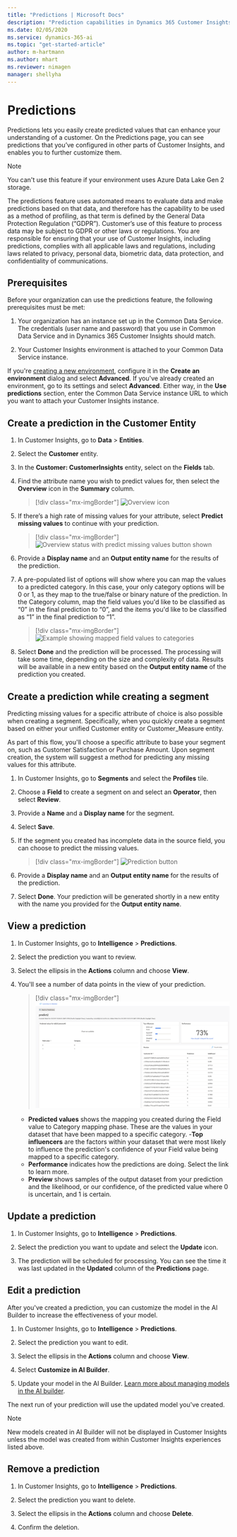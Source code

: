 ```yaml
---
title: "Predictions | Microsoft Docs"
description: "Prediction capabilities in Dynamics 365 Customer Insights."
ms.date: 02/05/2020
ms.service: dynamics-365-ai
ms.topic: "get-started-article"
author: m-hartmann
ms.author: mhart
ms.reviewer: nimagen
manager: shellyha
---
```


# Predictions

Predictions lets you easily create predicted values that can enhance your understanding of a customer. On the Predictions page, you can see predictions that you’ve configured in other parts of Customer Insights, and enables you to further customize them.

> [!NOTE]
> You can't use this feature if your environment uses Azure Data Lake Gen 2 storage.
>
> The predictions feature uses automated means to evaluate data and make predictions based on that data, and therefore has the capability to be used as a method of profiling, as that term is defined by the General Data Protection Regulation (“GDPR”). Customer’s use of this feature to process data may be subject to GDPR or other laws or regulations. You are responsible for ensuring that your use of Customer Insights, including predictions, complies with all applicable laws and regulations, including laws related to privacy, personal data, biometric data, data protection, and confidentiality of communications.

## Prerequisites

Before your organization can use the predictions feature, the following prerequisites must be met:

1. Your organization has an instance set up in the Common Data Service. The credentials (user name and password) that you use in Common Data Service and in Dynamics 365 Customer Insights should match.

2. Your Customer Insights environment is attached to your Common Data Service instance.

If you're [creating a new environment](create-manage-environment.md), configure it in the **Create an environment** dialog and select **Advanced**. If you've already created an environment, go to its settings and select **Advanced**. Either way, in the **Use predictions** section, enter the Common Data Service instance URL to which you want to attach your Customer Insights instance.

## Create a prediction in the Customer Entity

1. In Customer Insights, go to **Data** > **Entities**.

2. Select the **Customer** entity.

3. In the **Customer: CustomerInsights** entity, select on the **Fields** tab.

4. Find the attribute name you wish to predict values for, then select the **Overview** icon in the **Summary** column.
   > [!div class="mx-imgBorder"]
   > ![Overview icon](media/intelligence-overviewicon.png "Overview icon")

5. If there’s a high rate of missing values for your attribute, select **Predict missing values** to continue with your prediction.
   > [!div class="mx-imgBorder"]
   > ![Overview status with predict missing values button shown](media/intelligence-overviewpredictmissingvalues.png "Overview status with predict missing values button shown")

6. Provide a **Display name** and an **Output entity name** for the results of the prediction.

7. A pre-populated list of options will show where you can map the values to a predicted category. In this case, your only category options will be 0 or 1, as they map to the true/false or binary nature of the prediction. In the Category column, map the field values you'd like to be classified as “0” in the final prediction to “0”, and the items you'd like to be classified as “1” in the final prediction to “1”.
   > [!div class="mx-imgBorder"]
   > ![Example showing mapped field values to categories](media/intelligence-categorymapping.png "Example showing mapped field values to categories")

8. Select **Done** and the prediction will be processed. The processing will take some time, depending on the size and complexity of data. Results will be available in a new entity based on the **Output entity name** of the prediction you created.

## Create a prediction while creating a segment

Predicting missing values for a specific attribute of choice is also possible when creating a segment. Specifically, when you quickly create a segment based on either your unified Customer entity or Customer_Measure entity.

As part of this flow, you'll choose a specific attribute to base your segment on, such as Customer Satisfaction or Purchase Amount. Upon segment creation, the system will suggest a method for predicting any missing values for this attribute.

1. In Customer Insights, go to **Segments** and select the **Profiles** tile.

2. Choose a **Field** to create a segment on and select an **Operator**, then select **Review**.

3. Provide a **Name** and a **Display name** for the segment.

4. Select **Save**.

5. If the segment you created has incomplete data in the source field, you can choose to predict the missing values.
   > [!div class="mx-imgBorder"]
   > ![Prediction button](media/segments-predictoption.png "Prediction button")

6. Provide a **Display name** and an **Output entity name** for the results of the prediction.

7. Select **Done**. Your prediction will be generated shortly in a new entity with the name you provided for the **Output entity name**.

## View a prediction

1. In Customer Insights, go to **Intelligence** > **Predictions**.

2. Select the prediction you want to review.

3. Select the ellipsis in the **Actions** column and choose **View**.

4. You'll see a number of data points in the view of your prediction.
   > [!div class="mx-imgBorder"]
   > ![Predictions page](media/intelligence-predictionsviewpage.png "Predictions page")

   - **Predicted values** shows the mapping you created during the Field value to Category mapping phase. These are the values in your dataset that have been mapped to a specific category.
   -**Top influencers** are the factors within your dataset that were most likely to influence the prediction's confidence of your Field value being mapped to a specific category.
   - **Performance** indicates how the predictions are doing. Select the link to learn more.
   - **Preview** shows samples of the output dataset from your prediction and the likelihood, or our confidence, of the predicted value where 0 is uncertain, and 1 is certain.

## Update a prediction

1. In Customer Insights, go to **Intelligence** > **Predictions**.

2. Select the prediction you want to update and select the **Update** icon.

3. The prediction will be scheduled for processing. You can see the time it was last updated in the **Updated** column of the **Predictions** page.

## Edit a prediction

After you've created a prediction, you can customize the model in the AI Builder to increase the effectiveness of your model.  

1. In Customer Insights, go to **Intelligence** > **Predictions**.

2. Select the prediction you want to edit.

3. Select the ellipsis in the **Actions** column and choose **View**.

4. Select **Customize in AI Builder**.

5. Update your model in the AI Builder. [Learn more about managing models in the AI builder](https://docs.microsoft.com/ai-builder/manage-model#retrain-and-republish-existing-models).

The next run of your prediction will use the updated model you've created.

> [!NOTE]
> New models created in AI Builder will not be displayed in Customer Insights unless the model was created from within Customer Insights experiences listed above.

## Remove a prediction

1. In Customer Insights, go to **Intelligence** > **Predictions**.

2. Select the prediction you want to delete.

3. Select the ellipsis in the **Actions** column and choose **Delete**.

4. Confirm the deletion.
